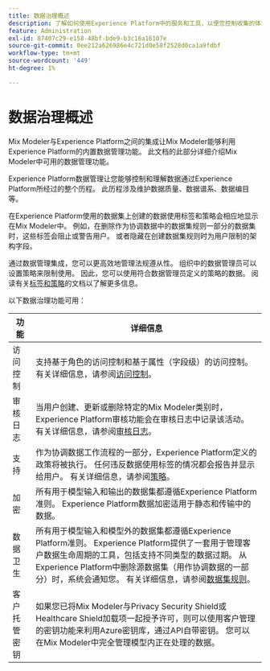 ```yaml
---
title: 数据治理概述
description: 了解如何使用Experience Platform中的服务和工具，以便您控制收集的体验数据。 这样，您就可以遵守业务实践、法律义务和发展过程。
feature: Administration
exl-id: 87407c29-e158-48bf-bde9-b3c16a16107e
source-git-commit: 0ee212a626986e4c721d0e58f2528d0ca1a9fdbf
workflow-type: tm+mt
source-wordcount: '449'
ht-degree: 1%

---
```


# 数据治理概述

Mix Modeler与Experience Platform之间的集成让Mix Modeler能够利用Experience Platform的内置数据管理功能。 此文档的此部分详细介绍Mix Modeler中可用的数据管理功能。

Experience Platform数据管理让您能够控制和理解数据通过Experience Platform所经过的整个历程。 此历程涉及维护数据质量、数据谱系、数据编目等。

在Experience Platform使用的数据集上创建的数据使用标签和策略会相应地显示在Mix Modeler中。 例如，在删除作为协调数据中的数据集规则一部分的数据集时，这些标签会阻止或警告用户。 或者隐藏在创建数据集规则时为用户限制的架构字段。

通过数据管理集成，您可以更高效地管理法规遵从性。 组织中的数据管理员可以设置策略来限制使用。 因此，您可以使用符合数据管理员定义的策略的数据。 阅读有关[标签和策略](https://experienceleague.adobe.com/zh-hans/docs/analytics-platform/using/cja-dataviews/data-governance)的文档以了解更多信息。

以下数据治理功能可用：

| 功能 | 详细信息 |
|---|---|
| 访问控制 | 支持基于角色的访问控制和基于属性（字段级）的访问控制。 有关详细信息，请参阅[访问控制](access-controls.md)。 |
| 审核日志 | 当用户创建、更新或删除特定的Mix Modeler类别时，Experience Platform审核功能会在审核日志中记录该活动。 有关详细信息，请参阅[审核日志](audit-logs.md)。 |
| 支持 | 作为协调数据工作流程的一部分，Experience Platform定义的政策将被执行。 任何违反数据使用标签的情况都会报告并显示给用户。 有关详细信息，请参阅[策略](policies.md)。 |
| 加密 | 所有用于模型输入和输出的数据集都遵循Experience Platform准则。 Experience Platform数据加密适用于静态和传输中的数据。 |
| 数据卫生 | 所有用于模型输入和模型外的数据集都遵循Experience Platform准则。 Experience Platform提供了一套用于管理客户数据生命周期的工具，包括支持不同类型的数据过期。 从Experience Platform中删除源数据集（用作协调数据的一部分）时，系统会通知您。 有关详细信息，请参阅[数据集规则](/help/harmonize-data/dataset-rules.md)。 |
| 客户托管密钥 | 如果您已将Mix Modeler与Privacy Security Shield或Healthcare Shield加载项一起授予许可，则可以使用客户管理的密钥功能来利用Azure密钥库，通过API自带密钥。 您可以在Mix Modeler中完全管理模型内正在处理的数据。 |
